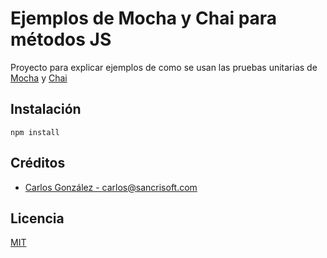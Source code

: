 # Ejemplos de Mocha y Chai para métodos JS

Proyecto para explicar ejemplos de como se usan las pruebas unitarias de 
[Mocha](https://mochajs.org/) y 
[Chai](http://chaijs.com/)

## Instalación

```
npm install
```

## Créditos
- [Carlos González - carlos@sancrisoft.com](mailto:carlos@sancrisoft.com)

## Licencia
[MIT](https://opensource.org/licenses/MIT)
